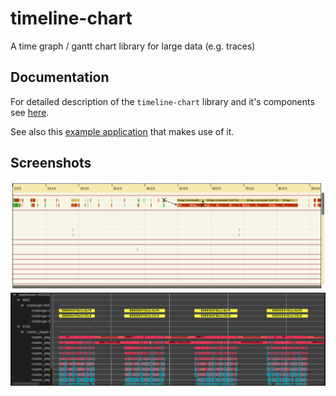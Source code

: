 # timeline-chart

A time graph / gantt chart library for large data (e.g. traces)

## Documentation

For detailed description of the `timeline-chart` library and it's components see [here][documentation].

See also this [example application] that makes use of it.

## Screenshots

![timeline-chart][screenshot-1]
![timeline-chart][screenshot-2]

[example application]: https://github.com/eclipse-cdt-cloud/timeline-chart/tree/master/example
[documentation]: https://github.com/eclipse-cdt-cloud/timeline-chart/blob/master/doc/documentation.md
[screenshot-1]: https://raw.githubusercontent.com/eclipse-cdt-cloud/timeline-chart/master/doc/images/screenshot1-0.0.1.png
[screenshot-2]: https://raw.githubusercontent.com/eclipse-cdt-cloud/timeline-chart/master/doc/images/screenshot2-0.0.1.png
